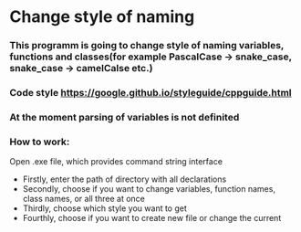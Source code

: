# Change style of naming
### This programm is going to change style of naming variables, functions and classes(for example PascalCase -> snake_case, snake_case -> camelCalse etc.)
### Code style https://google.github.io/styleguide/cppguide.html
### At the moment parsing of variables is not definited

### How to work:
 Open .exe file, which provides command string interface
 - Firstly, enter the path of directory with all declarations
 - Secondly, choose if you want to change variables, function names, class names, or all three at once
 - Thirdly, choose which style you want to get 
 - Fourthly, choose if you want to create new file or change the current 
